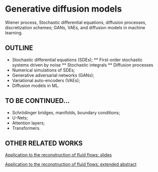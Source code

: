 # Generative diffusion models

Wiener process, Stochastic differential equations, diffusion processes, discretization schemes;
GANs, VAEs, and diffusion models in machine learning.

## OUTLINE

* Stochastic differential equations (SDEs);
** First-order stochastic systems driven by noise
** Stochastic integrals
** Diffusion processes 
* Numerical simulations of SDEs;
* Generative adversarial networks (GANs);
* Variational auto-encoders (VAEs);
* Diffusion models in ML.

## TO BE CONTINUED...

* Schrödinger bridges, manifolds, boundary conditions;
* U-Nets;
* Attention layers;
* Transformers.

## OTHER RELATED WORKS

[Application to the reconstruction of fluid flows: slides](https://github.com/ericsavin/Talks/blob/main/GdR-I-GAIA-dec2024.pdf)

[Application to the reconstruction of fluid flows: extended abstract](https://hal.science/hal-04699402)

